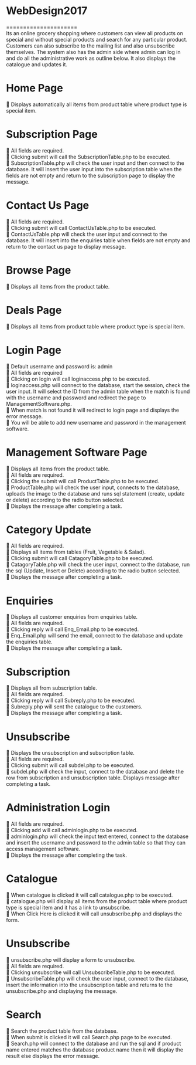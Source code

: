 # WebDesign2017
=====================\
Its an online grocery shopping where customers can view all products on special and without special products and search for any particular product. Customers can also subscribe to the mailing list and also unsubscribe themselves. The system also has the admin side where admin can log in and do all the administrative work as outline below. It also displays the catalogue and updates it.

Home Page
=====================
	Displays automatically all items from product table where product type is special item.

Subscription Page
=====================
	All fields are required.\
	Clicking submit will call the SubscriptionTable.php to be executed.\
	SubscriptionTable.php will check the user input and then connect to the database. It will insert the user input into the subscription table when the fields are not empty and return to the subscription page to display the message.

Contact Us Page
=====================
	All fields are required.\
	Clicking submit will call ContactUsTable.php to be executed.\
	ContactUsTable.php will check the user input and connect to the database. It will insert into the enquiries table when fields are not empty and return to the contact us page to display message.

Browse Page
=====================
	Displays all items from the product table.

Deals Page
=====================
	Displays all items from product table where product type is special item.

Login Page
=====================
	Default username and password is: admin\
	All fields are required\
	Clicking on login will call loginaccess.php to be executed. \
	loginaccess.php will connect to the database, start the session, check the user input. It will select the ID from the admin table when the match is found with the username and password and redirect the page to ManagementSoftware.php. \
	When match is not found it will redirect to login page and displays the error message.\
	You will be able to add new username and password in the management software.

Management Software Page
=====================
	Displays all items from the product table.\
	All fields are required.\
	Clicking the submit will call ProductTable.php to be executed.\
	ProductTable.php will check the user input, connects to the database, uploads the image to the database and runs sql statement (create, update or delete) according to the radio button selected.\
	Displays the message after completing a task. 

Category Update
=====================
	All fields are required.\
	Displays all items from tables (Fruit, Vegetable & Salad).\
	Clicking submit will call CatagoryTable.php to be executed.\
	 CatagoryTable.php will check the user input, connect to the database, run the sql (Update, Insert or Delete) according to the radio button selected.\
	Displays the message after completing a task.

Enquiries
=====================
	Displays all customer enquiries from enquiries table.\
	All fields are required.\
	Clicking reply will call Enq_Email.php to be executed. \
	Enq_Email.php will send the email, connect to the database and update the enquiries table. \
	Displays the message after completing a task.

Subscription
=====================
	Displays all from subscription table.\
	All fields are required.\
	Clicking reply will call Subreply.php to be executed. \
	Subreply.php will sent the catalogue to the customers.\
	Displays the message after completing a task.

Unsubscribe
=====================
	Displays the unsubscription and subscription table.\
	All fields are required.\
	Clicking submit will call subdel.php to be executed.\
	subdel.php will check the input, connect to the database and delete the row from subscription and unsubscription table. Displays message after completing a task.

Administration Login
=====================
	All fields are required.\
	Clicking add will call adminlogin.php to be executed.\
	adminlogin.php will check the input text entered, connect to the database and insert the username and password to the admin table so that they can access management software.\
	Displays the message after completing the task.

Catalogue
=====================
	When catalogue is clicked it will call catalogue.php to be executed.\
	catalogue.php will display all items from the product table where product type is special item and it has a link to unsubscribe.\
	When Click Here is clicked it will call unsubscribe.php and displays the form.

Unsubscribe
=====================
	unsubscribe.php will display a form to unsubscribe.\
	All fields are required.\
	Clicking unsubscribe will call UnsubscribeTable.php to be executed.\
	UnsubscribeTable.php will check the user input, connect to the database, insert the information into the unsubscription table and returns to the unsubscribe.php and displaying the message.

Search
=====================
	Search the product table from the database.\
	When submit is clicked it will call Search.php page to be executed.\
	Search.php will connect to the database and run the sql and if product name entered matches the database product name then it will display the result else displays the error message.

